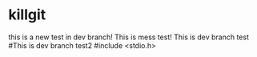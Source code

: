 # killgit
this is a new test in dev branch!
This is  mess test!
This is dev branch test
#This is dev branch test2
#include <stdio.h>

